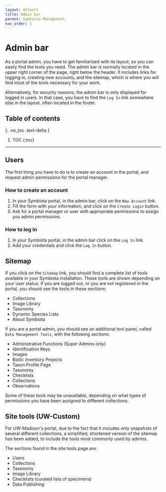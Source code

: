 ```yaml
---
layout: default
title: Admin bar
parent: Symbiota Management
nav_order: 1
---
```


# Admin bar

As a portal admin, you have to get familiarized with its layout, so you can easily find the tools you need. The admin bar is normally located in the upper right corner of the page, right below the header. It includes links for logging in, creating new accounts, and the sitemap, which is where you will find most of the tools necessary for your work.

Alternatively, for security reasons, the admin bar is only displayed for logged in users. In that case, you have to find the `Log In` link somewhere else in the layout, often located in the footer.

## Table of contents
{: .no_toc .text-delta }

1. TOC
{:toc}

---

## Users

The first thing you have to do is to create an account in the portal, and request admin permissions for the portal manager.

### How to create an account

1. In your Symbiota portal, in the admin bar, click on the `New Account` link.
2. Fill the form with your information, and click on the `Create Login` button.
3. Ask for a portal manager or user with appropriate permissions to assign you admin permissions.

### How to log in

1. In your Symbiota portal, in the admin bar click on the `Log In` link.
2. Add your credentials and click the `Log In` button.

## Sitemap

If you click on the `Sitemap` link, you should find a complete list of tools available in your Symbiota installation. These tools are shown depending on your user status. If you are logged out, or you are not registered in the portal, you should see the tools in these sections:

- Collections
- Image Library
- Taxonomy
- Dynamic Species Lists
- About Symbiota

If you are a portal admin, you should see an additional tool panel, called `Data Management Tools`, with the following sections:

- Administrative Functions (Super Admins only)
- Identification Keys
- Images
- Biotic Inventory Projects
- Taxon Profile Page
- Taxonomy
- Checklists
- Collections
- Observations

Some of these tools may be unavailable, depending on what types of permissions you have been assigned to different collections.

## Site tools (UW-Custom)

For UW-Madison's portal, due to the fact that it includes only snapshots of several different collections, a simplified, shortened version of the sitemap has been added, to include the tools most commonly used by admins.

The sections found in the site tools page are:

- Users
- Collections
- Taxonomy
- Image Library
- Checklists (curated lists of specimens)
- Data Publishing

